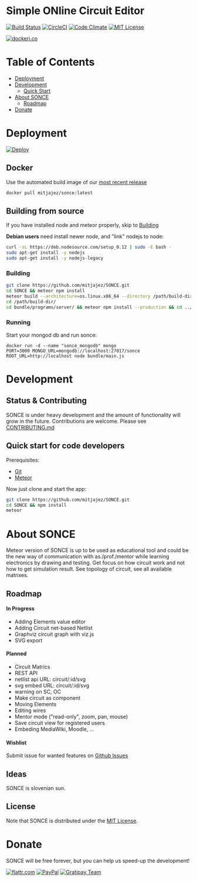 # Simple ONline Circuit Editor

[![Build Status](https://travis-ci.org/mitjajez/SONCE.svg?branch=master)](https://travis-ci.org/mitjajez/SONCE)
[![CircleCI](https://circleci.com/gh/mitjajez/SONCE/tree/master.svg?style=svg)](https://circleci.com/gh/mitjajez/SONCE/tree/master)
[![Code Climate](https://codeclimate.com/github/mitjajez/SONCE/badges/gpa.svg)](https://codeclimate.com/github/mitjajez/SONCE)
[![MIT License](https://img.shields.io/badge/license-MIT-blue.svg?style=flat)](https://raw.githubusercontent.com/mitjajez/SONCE/master/LICENCE.md)

[![dockeri.co](http://dockeri.co/image/mitjajez/sonce)][docker_image]

# Table of Contents
* [Deployment](#deployment)
* [Development](#development)
  * [Quick Start](#quick-start-for-code-developers)
* [About SONCE](#about-sonce)
  * [Roadmap](#roadmap)
* [Donate](#donate)

# Deployment

[![Deploy][heroku_button]][heroku_deploy]

## Docker

Use the automated build image of our [most recent release](https://hub.docker.com/r/mitjajez/sonce/)

```sh
docker pull mitjajez/sonce:latest
```

## Building from source
If you have installed node and meteor properly, skip to [Building](#building)

**Debian users** need install newer *node*, and "link" nodejs to node:
```sh
curl -sL https://deb.nodesource.com/setup_0.12 | sudo -E bash -
sudo apt-get install -y nodejs
sudo apt-get install -y nodejs-legacy
```

### Building
```sh
git clone https://github.com/mitjajez/SONCE.git
cd SONCE && meteor npm install
meteor build --architecture=os.linux.x86_64 --directory /path/build-dir
cd /path/build-dir/
cd bundle/programs/server/ && meteor npm install --production && cd ../../..
```
### Running
Start your mongod db and run sonce:
```
docker run -d --name "sonce_mongodb" mongo
PORT=3000 MONGO_URL=mongodb://localhost:27017/sonce ROOT_URL=http://localhost node bundle/main.js
```

# Development

## Status & Contributing

SONCE is under heavy development and the amount of functionality will grow in
the future. Contributions are welcome. Please see
[CONTRIBUTING.md](https://github.com/mitjajez/SONCE/blob/master/CONTRIBUTING.md)

## Quick start for code developers
Prerequisites:

* [Git](http://git-scm.com/book/en/v2/Getting-Started-Installing-Git)
* [Meteor](https://www.meteor.com/install)

Now just clone and start the app:

```sh
git clone https://github.com/mitjajez/SONCE.git
cd SONCE && npm install
meteor
```
# About SONCE

Meteor version of SONCE is up to be used as educational tool and could be the
new way of communication with as./prof./mentor while learning electronics by
drawing and testing. Get focus on how circuit work and not how to get simulation
result. See topology of circuit, see all available matrixes.

## Roadmap

#### In Progress
* Adding Elements value editor
* Adding Circuit net-based Netlist
* Graphviz circuit graph with viz.js
* SVG export

#### Planned
* Circuit Matrics
* REST API
* netlist api URL: circuit/:id/svg
* svg embed URL: circuit/:id/svg
* warning on SC, OC
* Make circuit as component
* Moving Elements
* Editing wires
* Mentor mode ("read-only", zoom, pan, mouse)
* Save circuit view for registered users
* Embeding MediaWiki, Moodle, ...

#### Wishlist
Submit issue for wanted features on
[Github Issues](https://github.com/mitjajez/SONCE/issues)

## Ideas

SONCE is slovenian sun.


## License

Note that SONCE is distributed under the [MIT License](http://opensource.org/licenses/MIT).

# Donate
SONCE will be free forever, but you can help us speed-up the development!

[![flattr.com](https://button.flattr.com/flattr-badge-large.png)](https://flattr.com/submit/auto?fid=w7dn30&url=https%3A%2F%2Fgithub.com%2Fmitjajez%2FSONCE)
[![PayPal](https://img.shields.io/badge/Donate-PayPal-green.svg)](https://www.paypal.com/cgi-bin/webscr?cmd=_donations&business=X6B3H2HX9C5XN&lc=SI&item_name=Mitja%20Jež&item_number=SONCE&currency_code=EUR&bn=PP%2dDonationsBF%3abtn_donate_SM%2egif%3aNonHosted)
[![Gratipay Team](https://img.shields.io/gratipay/team/SONCE.svg?maxAge=2592000)](https://gratipay.com/SONCE/)

[docker_image]: https://hub.docker.com/r/mitjajez/sonce/
[heroku_button]: https://www.herokucdn.com/deploy/button.png
[heroku_deploy]: https://heroku.com/deploy?template=https://github.com/mitjajez/SONCE/tree/master
